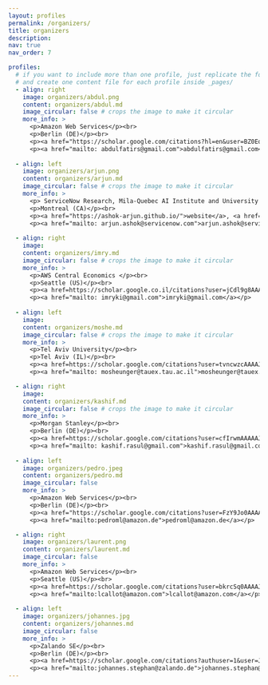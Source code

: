 ```yaml
---
layout: profiles
permalink: /organizers/
title: organizers 
description: 
nav: true
nav_order: 7

profiles:
  # if you want to include more than one profile, just replicate the following block
  # and create one content file for each profile inside _pages/
  - align: right
    image: organizers/abdul.png
    content: organizers/abdul.md 
    image_circular: false # crops the image to make it circular
    more_info: >
      <p>Amazon Web Services</p><br>
      <p>Berlin (DE)</p><br>
      <p><a href="https://scholar.google.com/citations?hl=en&user=BZ0EoqIAAAAJ&view_op=list_works&sortby=pubdate">google scholar</a> </p>
      <p><a href="mailto: abdulfatirs@gmail.com">abdulfatirs@gmail.com</a></p>
      
  - align: left 
    image: organizers/arjun.png
    content: organizers/arjun.md 
    image_circular: false # crops the image to make it circular
    more_info: >
      <p> ServiceNow Research, Mila-Quebec AI Institute and University of Montreal</p><br>
      <p>Montreal (CA)</p><br>
      <p><a href="https://ashok-arjun.github.io/">website</a>, <a href="https://scholar.google.com.sg/citations?hl=en&user=4ur98b4AAAAJ&view_op=list_works&authuser=2&sortby=pubdate">google scholar</a> </p>
      <p><a href="mailto: arjun.ashok@servicenow.com">arjun.ashok@servicenow.com</a></p>
      
  - align: right
    image: 
    content: organizers/imry.md 
    image_circular: false # crops the image to make it circular
    more_info: >
      <p>AWS Central Economics </p><br>
      <p>Seattle (US)</p><br>
      <p><a href=https://scholar.google.co.il/citations?user=jCdl9g8AAAAJ&hl=en>google scholar</a> </p>
      <p><a href="mailto: imryki@gmail.com">imryki@gmail.com</a></p>
      
  - align: left 
    image: 
    content: organizers/moshe.md 
    image_circular: false # crops the image to make it circular
    more_info: >
      <p>Tel Aviv University</p><br>
      <p>Tel Aviv (IL)</p><br>
      <p><a href=https://scholar.google.com/citations?user=tvncwzcAAAAJ&hl=iw&oi=ao>google scholar</a> </p>
      <p><a href="mailto: mosheunger@tauex.tau.ac.il">mosheunger@tauex.tau.ac.il</a></p>

  - align: right 
    image: 
    content: organizers/kashif.md 
    image_circular: false # crops the image to make it circular
    more_info: >
      <p>Morgan Stanley</p><br>
      <p>Berlin (DE)</p><br>
      <p><a href=https://scholar.google.com/citations?user=cfIrwmAAAAAJ&hl=en>google scholar</a> </p>
      <p><a href="mailto: kashif.rasul@gmail.com">kashif.rasul@gmail.com</a></p>
      
  - align: left 
    image: organizers/pedro.jpeg
    content: organizers/pedro.md 
    image_circular: false 
    more_info: >
      <p>Amazon Web Services</p><br>
      <p>Berlin (DE)</p><br>
      <p><a href="https://scholar.google.com/citations?user=FzY9Jo0AAAAJ&hl=en"</a>google scholar </p>
      <p><a href="mailto:pedroml@amazon.de">pedroml@amazon.de</a></p>

  - align: right 
    image: organizers/laurent.png
    content: organizers/laurent.md 
    image_circular: false 
    more_info: >
      <p>Amazon Web Services</p><br>
      <p>Seattle (US)</p><br>
      <p><a href=https://scholar.google.com/citations?user=bkrcSq0AAAAJ&hl=en</a>google scholar</p>
      <p><a href="mailto:lcallot@amazon.com">lcallot@amazon.com</a></p>
      
  - align: left 
    image: organizers/johannes.jpg
    content: organizers/johannes.md 
    image_circular: false 
    more_info: >
      <p>Zalando SE</p><br>
      <p>Berlin (DE)</p><br>
      <p><a href=https://scholar.google.com/citations?authuser=1&user=J2BEjdgAAAAJ</a>google scholar</p>
      <p><a href="mailto:johannes.stephan@zalando.de">johannes.stephan@zalando.de</a></p>
---
```

